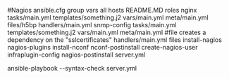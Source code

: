 #Nagios
ansible.cfg
group vars
  all
hosts 
README.MD
roles
  nginx
     tasks/main.yml
     templates/something.j2
     vars/main.yml
     meta/main.yml 
     files/h5bp
     handlers/main.yml
  snmp-config
     tasks/main.yml
     templates/something.j2
     vars/main.yml
     meta/main.yml #file creates a dependency on the "sslcertificates"
     handlers/main.yml
     files
   install-nagios
   nagios-plugins
   install-nconf
   nconf-postinstall
   create-nagios-user
   infraplugin-config
   nagios-postinstall
server.yml

ansible-playbook --syntax-check server.yml
